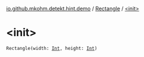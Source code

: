 [io.github.mkohm.detekt.hint.demo](../index.md) / [Rectangle](index.md) / [&lt;init&gt;](./-init-.md)

# &lt;init&gt;

`Rectangle(width: `[`Int`](https://kotlinlang.org/api/latest/jvm/stdlib/kotlin/-int/index.html)`, height: `[`Int`](https://kotlinlang.org/api/latest/jvm/stdlib/kotlin/-int/index.html)`)`
